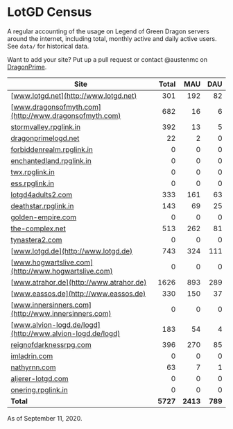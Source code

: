 # LotGD Census
A regular accounting of the usage on Legend of Green Dragon servers around the internet, including total, monthly active and daily active users. See `data/` for historical data.

Want to add your site? Put up a pull request or contact @austenmc on [DragonPrime](http://dragonprime.net).


Site | Total | MAU | DAU
--- | ---:| ---:| ---:
[www.lotgd.net](http://www.lotgd.net)|301|192|82
[www.dragonsofmyth.com](http://www.dragonsofmyth.com)|682|16|6
[stormvalley.rpglink.in](http://stormvalley.rpglink.in)|392|13|5
[dragonprimelogd.net](http://dragonprimelogd.net)|22|2|0
[forbiddenrealm.rpglink.in](http://forbiddenrealm.rpglink.in)|0|0|0
[enchantedland.rpglink.in](http://enchantedland.rpglink.in)|0|0|0
[twx.rpglink.in](http://twx.rpglink.in)|0|0|0
[ess.rpglink.in](http://ess.rpglink.in)|0|0|0
[lotgd4adults2.com](http://lotgd4adults2.com)|333|161|63
[deathstar.rpglink.in](http://deathstar.rpglink.in)|143|69|25
[golden-empire.com](http://golden-empire.com)|0|0|0
[the-complex.net](http://the-complex.net)|513|262|81
[tynastera2.com](http://tynastera2.com)|0|0|0
[www.lotgd.de](http://www.lotgd.de)|743|324|111
[www.hogwartslive.com](http://www.hogwartslive.com)|0|0|0
[www.atrahor.de](http://www.atrahor.de)|1626|893|289
[www.eassos.de](http://www.eassos.de)|330|150|37
[www.innersinners.com](http://www.innersinners.com)|0|0|0
[www.alvion-logd.de/logd](http://www.alvion-logd.de/logd)|183|54|4
[reignofdarknessrpg.com](http://reignofdarknessrpg.com)|396|270|85
[imladrin.com](http://imladrin.com)|0|0|0
[nathyrnn.com](http://nathyrnn.com)|63|7|1
[aljerer-lotgd.com](http://aljerer-lotgd.com)|0|0|0
[onering.rpglink.in](http://onering.rpglink.in)|0|0|0
**Total**|**5727**|**2413**|**789**

As of September 11, 2020.
